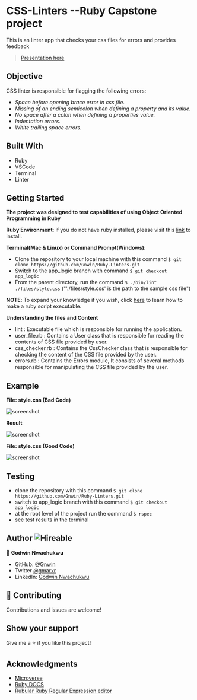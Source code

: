 # CSS-Linters --Ruby Capstone project
This is an linter app that checks your css files for errors and provides feedback

 > [Presentation here](https://www.loom.com/share/d045862f377b47529a12c81d88db8845)

 ## Objective
 CSS linter is responsible for flagging the following errors:
  - *Space before opening brace error in css file.*
  - *Missing of an ending semicolon when defining a property and its value.*
  - *No space after a colon when defining a properties value.*
  - *Indentation errors.*
  - *White trailing space errors.*

 ## Built With

- Ruby
- VSCode
- Terminal
- Linter

## Getting Started

**The project was designed to test capabilities of using Object Oriented Programming in Ruby**

**Ruby Environment**: if you do not have ruby installed, please visit this [link](https://www.theodinproject.com/paths/full-stack-ruby-on-rails/courses/ruby-programming/lessons/installing-ruby-ruby-programming) to install.

**Terminal(Mac & Linux) or Command Prompt(Windows)**:
  - Clone the repository to your local machine with this command `$ git clone https://github.com/Gnwin/Ruby-Linters.git`
  - Switch to the app_logic branch with command `$ git checkout app_logic`
  - From the parent directory, run the command `$ ./bin/lint ./files/style.css` ("'./files/style.css' is the path to the sample css file")

  **NOTE**: To expand your knowledge if you wish, click [here](https://commandercoriander.net/blog/2013/02/16/making-a-ruby-script-executable/) to learn how to make a ruby script executable.

**Understanding the files and Content**
  - lint : Executable file which is responsible for running the application.
  - user_file.rb : Contains a User class that is responsible for reading the contents of CSS file provided by user.
  - css_checker.rb : Contains the CssChecker class that is responsible for checking the content of the CSS file provided by the user.
  - errors.rb : Contains the Errors module, It consists of several methods responsible for manipulating the CSS file provided by the user.

## Example
**File: style.css (Bad Code)**

![screenshot](https://raw.githubusercontent.com/Gnwin/Ruby-Linters/app_logic/files/Screenshot%202021-04-11%20at%2017.27.38.png)

**Result**

![screenshot](https://raw.githubusercontent.com/Gnwin/Ruby-Linters/app_logic/files/Screenshot%202021-04-11%20at%2017.38.10.png)

**File: style.css (Good Code)**

![screenshot](https://raw.githubusercontent.com/Gnwin/Ruby-Linters/app_logic/files/Screenshot%202021-04-13%20at%2008.21.28.png)

## Testing

- clone the repository with this command `$ git clone https://github.com/Gnwin/Ruby-Linters.git`
- switch to app_logic branch with this command `$ git checkout app_logic`
- at the root level of the project run the command `$ rspec`
- see test results in the terminal

## Author ![Hireable](https://img.shields.io/badge/HIREABLE-YES-yellowgreen&?style=for-the-badge)

👤 **Godwin Nwachukwu**

- GitHub: [@Gnwin](https://github.com/Gnwin)
- Twitter [@gmarxr](https://twitter.com/gmarxr)
- LinkedIn: [Godwin Nwachukwu](https://www.linkedin.com/in/n-gwin/)

## 🤝 Contributing

Contributions and issues are welcome!
## Show your support

Give me a ⭐️ if you like this project!

## Acknowledgments

- [Microverse](microverse.org)
- [Ruby DOCS](https://ruby-doc.org/stdlib-2.6.1/libdoc/strscan/rdoc/StringScanner.html)
- [Rubular Ruby Regular Expression editor](https://rubular.com/)